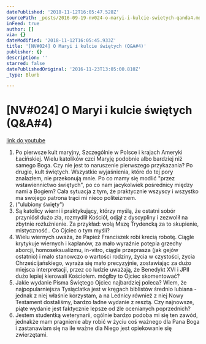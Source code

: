 ```yaml
---
datePublished: '2018-11-12T16:05:47.528Z'
sourcePath: _posts/2016-09-19-nv024-o-maryi-i-kulcie-swietych-qanda4.md
inFeed: true
author: []
via: {}
dateModified: '2018-11-12T16:05:45.933Z'
title: '[NV#024] O Maryi i kulcie świętych (Q&A#4)'
publisher: {}
description: ''
starred: false
datePublishedOriginal: '2016-11-23T13:05:00.810Z'
_type: Blurb

---
```

# \[NV\#024\] O Maryi i kulcie świętych (Q&A\#4)
[link do youtube][0]

1. Po pierwsze kult maryjny, Szczególnie w Polsce i krajach Ameryki Łacińskiej. Wielu katolików czci Maryję podobnie albo bardziej niż samego Boga. Czy nie jest to naruszenie pierwszego przykazania? Po drugie, kult świętych. Wszystkie wyjaśnienia, które do tej pory znalazłem, nie przekonują mnie. Po co mamy się modlić "przez wstawiennictwo świętych", po co nam jacykolwiek pośrednicy między nami a Bogiem? Cała sytuacja z tym, że praktycznie wszyscy i wszystko ma swojego patrona trąci mi nieco politeizmem.
2. ("ulubiony święty")
3. Są katolicy wierni i praktykujący, którzy myślą, że ostatni sobór przyniósł dużo zła, rozmydlił Kościół, odjął z dyscypliny i zezwolił na zbytnie rozluźnienie. Za przykład: wolą Mszę Trydencką za to skupienie, mistyczność.. Co Ojciec o tym myśli?
4. Wielu wiernych uważa, że Papież Franciszek robi krecią robotę. Ciągle krytykuje wiernych i kapłanów, za mało wyraźnie potępia grzechy aborcji, homoseksualizmu, in-vitro, ciągle przeprasza (jak gejów ostatnio) i mało stanowczo o wartości rodziny, życia w czystości, życia Chrześcijańskiego, wyraża się mało precyzyjnie, zostawiając za dużo miejsca interpretacji, przez co ludzie uważają, że Benedykt XVI i JPII dużo lepiej kierowali Kościołem. mógłby to Ojciec skomentować?
5. Jakie wydanie Pisma Świętego Ojciec najbardziej poleca? Wiem, że najpopularniejsza Tysiąclatka jest w kręgach biblistów średnio lubiana - jednak z niej właśnie korzystam, a na Lednicy również z niej Nowy Testament dostaliśmy, bardzo ładne wydanie z resztą. Czy najnowsze, piąte wydanie jest faktycznie lepsze od źle ocenianych poprzednich?
6. Jestem studentką weterynarii, ogólnie bardzo podoba mi się ten zawód, jednakże mam pragnienie aby robić w życiu coś ważnego dla Pana Boga i zastanawiam się na ile ważne dla Niego jest opiekowanie się zwierzętami.

[0]: https://www.youtube.com/watch?v=a84MjNYNLJM